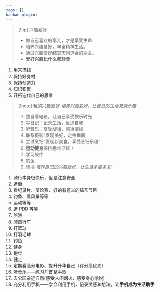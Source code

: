 ```yaml
---
tags: []
kanban-plugin:
---
```

>[!tip] 兴趣爱好
>- 做自己喜欢的事儿，才是享受生命
>- 培养兴趣爱好，丰富精神生活。
>- 通过兴趣爱好结交志同道合的朋友。
>- **爱好兴趣比什么都珍贵**
> 


1. 用来搞钱
2. 保持好身材
3. 保持创造力
4. 知识积累
5. 开拓迭代自己的思维
> [!note] 我的兴趣爱好
> *培养兴趣爱好，让自己的生活充满乐趣*
> 1. 独自看电影，让自己享受快乐时光
> 2. 写日记：记录生活，反思自我
> 3. 听音乐：享受旋律，陶冶情操
> 4. 联系摄影“发现美好，定格瞬间
> 5. 尝试烹饪“发现新美食，享受烹饪乐趣”
> 6. **运动健身**保持思维活跃！
> 7. 学习软件
> 8. 钓鱼
> 9. 读书
*培养自己的兴趣爱好，让生活多姿多彩*
1. 骑行本身很快乐，但是注意安全
2. 逛街
3. 看纪录片、辩论赛、好的有意义的综艺节目
4. 钓鱼、看风景等等
5. 运动等等
6. 逛 PDD 等等
7. 旅游
8. 骑自行车
9. 打篮球
10. 打羽毛球
11. 钓鱼
12. 健身
13. 跑步
14. 健走
15. 定期看高分电影、提升升华自己（评分高优先）
16. 听音乐——练习几首拿手歌
17. 去公园亲近自然(感受人间烟火、感受身心愉悦)
18. 充分利用手机——学会利用手机，记录灵感和想法，**让手机成为生活助手**